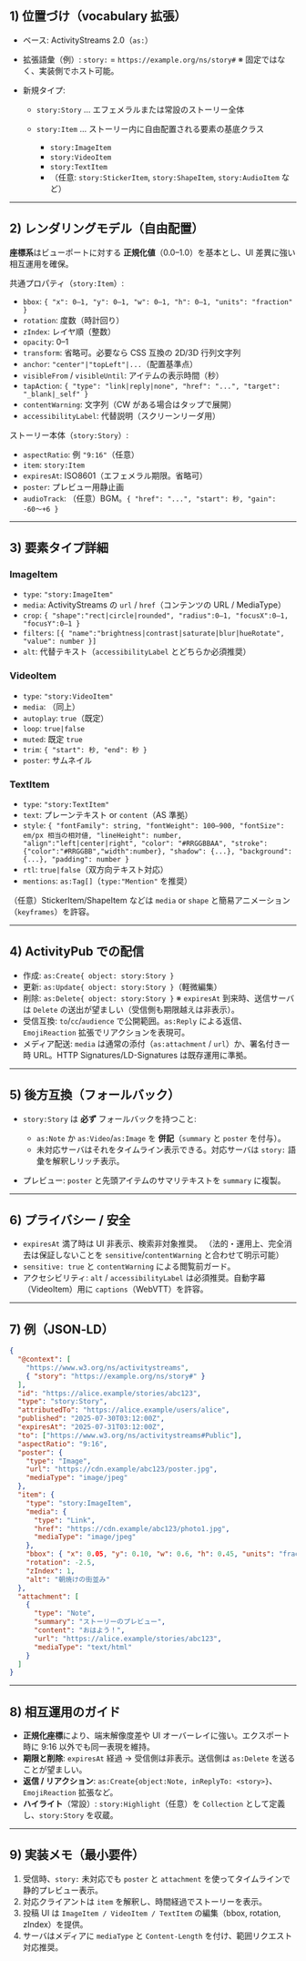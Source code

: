 ## 1) 位置づけ（vocabulary 拡張）

- ベース: ActivityStreams 2.0（`as:`）
- 拡張語彙（例）: `story:` = `https://example.org/ns/story#` ※
  固定ではなく、実装側でホスト可能。
- 新規タイプ:

  - `story:Story` … エフェメラルまたは常設のストーリー全体
  - `story:Item` … ストーリー内に自由配置される要素の基底クラス

    - `story:ImageItem`
    - `story:VideoItem`
    - `story:TextItem`
    - （任意: `story:StickerItem`, `story:ShapeItem`, `story:AudioItem` など）

---

## 2) レンダリングモデル（自由配置）

**座標系**はビューポートに対する **正規化値**（0.0–1.0）を基本とし、UI
差異に強い相互運用を確保。

共通プロパティ（`story:Item`）:

- `bbox`: `{ "x": 0–1, "y": 0–1, "w": 0–1, "h": 0–1, "units": "fraction" }`
- `rotation`: 度数（時計回り）
- `zIndex`: レイヤ順（整数）
- `opacity`: 0–1
- `transform`: 省略可。必要なら CSS 互換の 2D/3D 行列文字列
- `anchor`: `"center"|"topLeft"|...`（配置基準点）
- `visibleFrom` / `visibleUntil`: アイテムの表示時間（秒）
- `tapAction`:
  `{ "type": "link|reply|none", "href": "...", "target": "_blank|_self" }`
- `contentWarning`: 文字列（CW がある場合はタップで展開）
- `accessibilityLabel`: 代替説明（スクリーンリーダ用）

ストーリー本体（`story:Story`）:

- `aspectRatio`: 例 `"9:16"`（任意）
- `item`: `story:Item`
- `expiresAt`: ISO8601（エフェメラル期限。省略可）
- `poster`: プレビュー用静止画
- `audioTrack`: （任意）BGM。`{ "href": "...", "start": 秒, "gain": -60〜+6 }`

---

## 3) 要素タイプ詳細

### ImageItem

- `type`: `"story:ImageItem"`
- `media`: ActivityStreams の `url` / `href`（コンテンツの URL / MediaType）
- `crop`:
  `{ "shape":"rect|circle|rounded", "radius":0–1, "focusX":0–1, "focusY":0–1 }`
- `filters`:
  `[{ "name":"brightness|contrast|saturate|blur|hueRotate", "value": number }]`
- `alt`: 代替テキスト（`accessibilityLabel` とどちらか必須推奨）

### VideoItem

- `type`: `"story:VideoItem"`
- `media`: （同上）
- `autoplay`: `true`（既定）
- `loop`: `true|false`
- `muted`: 既定 `true`
- `trim`: `{ "start": 秒, "end": 秒 }`
- `poster`: サムネイル

### TextItem

- `type`: `"story:TextItem"`
- `text`: プレーンテキスト or `content`（AS 準拠）
- `style`:
  `{ "fontFamily": string, "fontWeight": 100–900, "fontSize": em/px 相当の相対値, "lineHeight": number, "align":"left|center|right", "color": "#RRGGBBAA", "stroke": {"color":"#RRGGBB","width":number}, "shadow": {...}, "background": {...}, "padding": number }`
- `rtl`: `true|false`（双方向テキスト対応）
- `mentions`: `as:Tag[]`（`type:"Mention"` を推奨）

（任意）StickerItem/ShapeItem などは `media` or `shape`
と簡易アニメーション（`keyframes`）を許容。

---

## 4) ActivityPub での配信

- 作成: `as:Create{ object: story:Story }`
- 更新: `as:Update{ object: story:Story }`（軽微編集）
- 削除: `as:Delete{ object: story:Story }` ※ `expiresAt` 到来時、送信サーバは
  `Delete` の送出が望ましい（受信側も期限越えは非表示）。
- 受信互換: `to`/`cc`/`audience` で公開範囲。`as:Reply`
  による返信、`EmojiReaction` 拡張でリアクションを表現可。
- メディア配送: `media` は通常の添付（`as:attachment` / `url`）か、署名付き一時
  URL。HTTP Signatures/LD-Signatures は既存運用に準拠。

---

## 5) 後方互換（フォールバック）

- `story:Story` は **必ず** フォールバックを持つこと:

  - `as:Note` か `as:Video`/`as:Image` を **併記**（`summary` と `poster`
    を付与）。
  - 未対応サーバはそれをタイムライン表示できる。対応サーバは `story:`
    語彙を解釈しリッチ表示。
- プレビュー: `poster` と先頭アイテムのサマリテキストを `summary` に複製。

---

## 6) プライバシー / 安全

- `expiresAt` 満了時は UI 非表示、検索非対象推奨。
  （法的・運用上、完全消去は保証しないことを `sensitive`/`contentWarning`
  と合わせて明示可能）
- `sensitive: true` と `contentWarning` による閲覧前ガード。
- アクセシビリティ: `alt` / `accessibilityLabel`
  は必須推奨。自動字幕（VideoItem）用に `captions`（WebVTT）を許容。

---

## 7) 例（JSON‑LD）

```json
{
  "@context": [
    "https://www.w3.org/ns/activitystreams",
    { "story": "https://example.org/ns/story#" }
  ],
  "id": "https://alice.example/stories/abc123",
  "type": "story:Story",
  "attributedTo": "https://alice.example/users/alice",
  "published": "2025-07-30T03:12:00Z",
  "expiresAt": "2025-07-31T03:12:00Z",
  "to": ["https://www.w3.org/ns/activitystreams#Public"],
  "aspectRatio": "9:16",
  "poster": {
    "type": "Image",
    "url": "https://cdn.example/abc123/poster.jpg",
    "mediaType": "image/jpeg"
  },
  "item": {
    "type": "story:ImageItem",
    "media": {
      "type": "Link",
      "href": "https://cdn.example/abc123/photo1.jpg",
      "mediaType": "image/jpeg"
    },
    "bbox": { "x": 0.05, "y": 0.10, "w": 0.6, "h": 0.45, "units": "fraction" },
    "rotation": -2.5,
    "zIndex": 1,
    "alt": "朝焼けの街並み"
  },
  "attachment": [
    {
      "type": "Note",
      "summary": "ストーリーのプレビュー",
      "content": "おはよう！",
      "url": "https://alice.example/stories/abc123",
      "mediaType": "text/html"
    }
  ]
}
```

---

## 8) 相互運用のガイド

- **正規化座標**により、端末解像度差や UI オーバーレイに強い。エクスポート時に
  9:16 以外でも同一表現を維持。
- **期限と削除**: `expiresAt` 経過 → 受信側は非表示。送信側は `as:Delete`
  を送ることが望ましい。
- **返信 / リアクション**:
  `as:Create{object:Note, inReplyTo: <story>}`、`EmojiReaction` 拡張など。
- **ハイライト**（常設）: `story:Highlight`（任意）を `Collection`
  として定義し、`story:Story` を収蔵。

---

## 9) 実装メモ（最小要件）

1. 受信時、`story:` 未対応でも `poster` と `attachment`
   を使ってタイムラインで静的プレビュー表示。
2. 対応クライアントは `item` を解釈し、時間経過でストーリーを表示。
3. 投稿 UI は `ImageItem / VideoItem / TextItem` の編集（bbox, rotation,
   zIndex）を提供。
4. サーバはメディアに `mediaType` と `Content-Length`
   を付け、範囲リクエスト対応推奨。
